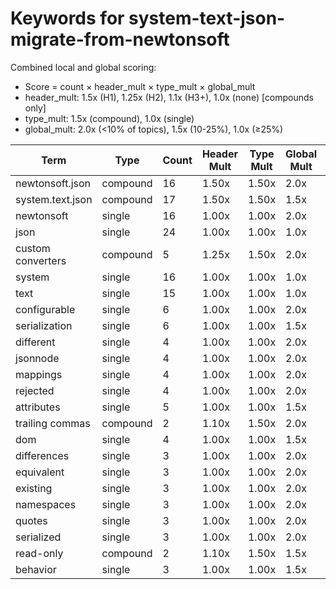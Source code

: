 # Keywords for system-text-json-migrate-from-newtonsoft

Combined local and global scoring:
- Score = count × header_mult × type_mult × global_mult
- header_mult: 1.5x (H1), 1.25x (H2), 1.1x (H3+), 1.0x (none) [compounds only]
- type_mult: 1.5x (compound), 1.0x (single)
- global_mult: 2.0x (<10% of topics), 1.5x (10-25%), 1.0x (≥25%)

| Term | Type | Count | Header Mult | Type Mult | Global Mult | Score |
|------|------|-------|-------------|-----------|-------------|-------|
| newtonsoft.json | compound | 16 | 1.50x | 1.50x | 2.0x | 72.000 |
| system.text.json | compound | 17 | 1.50x | 1.50x | 1.5x | 57.375 |
| newtonsoft | single | 16 | 1.00x | 1.00x | 2.0x | 32.000 |
| json | single | 24 | 1.00x | 1.00x | 1.0x | 24.000 |
| custom converters | compound | 5 | 1.25x | 1.50x | 2.0x | 18.750 |
| system | single | 16 | 1.00x | 1.00x | 1.0x | 16.000 |
| text | single | 15 | 1.00x | 1.00x | 1.0x | 15.000 |
| configurable | single | 6 | 1.00x | 1.00x | 2.0x | 12.000 |
| serialization | single | 6 | 1.00x | 1.00x | 1.5x | 9.000 |
| different | single | 4 | 1.00x | 1.00x | 2.0x | 8.000 |
| jsonnode | single | 4 | 1.00x | 1.00x | 2.0x | 8.000 |
| mappings | single | 4 | 1.00x | 1.00x | 2.0x | 8.000 |
| rejected | single | 4 | 1.00x | 1.00x | 2.0x | 8.000 |
| attributes | single | 5 | 1.00x | 1.00x | 1.5x | 7.500 |
| trailing commas | compound | 2 | 1.10x | 1.50x | 2.0x | 6.600 |
| dom | single | 4 | 1.00x | 1.00x | 1.5x | 6.000 |
| differences | single | 3 | 1.00x | 1.00x | 2.0x | 6.000 |
| equivalent | single | 3 | 1.00x | 1.00x | 2.0x | 6.000 |
| existing | single | 3 | 1.00x | 1.00x | 2.0x | 6.000 |
| namespaces | single | 3 | 1.00x | 1.00x | 2.0x | 6.000 |
| quotes | single | 3 | 1.00x | 1.00x | 2.0x | 6.000 |
| serialized | single | 3 | 1.00x | 1.00x | 2.0x | 6.000 |
| read-only | compound | 2 | 1.10x | 1.50x | 1.5x | 4.950 |
| behavior | single | 3 | 1.00x | 1.00x | 1.5x | 4.500 |
